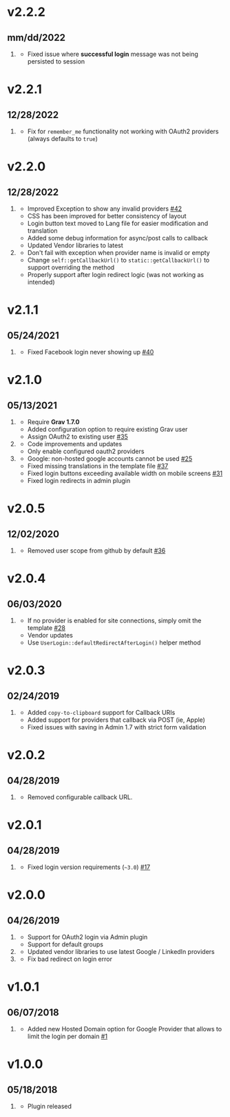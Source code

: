 # v2.2.2
## mm/dd/2022

1. [](#bugfix)
    * Fixed issue where **successful login** message was not being persisted to session

# v2.2.1
## 12/28/2022

1. [](#bugfix)
   * Fix for `remember_me` functionality not working with OAuth2 providers (always defaults to `true`)

# v2.2.0
## 12/28/2022

1. [](#improved)
   * Improved Exception to show any invalid providers [#42](https://github.com/trilbymedia/grav-plugin-login-oauth2/pull/42)
   * CSS has been improved for better consistency of layout
   * Login button text moved to Lang file for easier modification and translation
   * Added some debug information for async/post calls to callback
   * Updated Vendor libraries to latest   
1. [](#bugfix)
   * Don't fail with exception when provider name is invalid or empty
   * Change `self::getCallbackUrl()` to `static::getCallbackUrl()` to support overriding the method
   * Properly support after login redirect logic (was not working as intended)

# v2.1.1
## 05/24/2021

1. [](#bugfix)
    * Fixed Facebook login never showing up [#40](https://github.com/trilbymedia/grav-plugin-login-oauth2/issues/40)

# v2.1.0
## 05/13/2021

1. [](#new)
   * Require **Grav 1.7.0**
   * Added configuration option to require existing Grav user
   * Assign OAuth2 to existing user [#35](https://github.com/trilbymedia/grav-plugin-login-oauth2/issues/35)
1. [](#improved)
   * Code improvements and updates
   * Only enable configured oauth2 providers
1. [](#bugfix)
    * Google: non-hosted google accounts cannot be used [#25](https://github.com/trilbymedia/grav-plugin-login-oauth2/issues/25)
    * Fixed missing translations in the template file [#37](https://github.com/trilbymedia/grav-plugin-login-oauth2/pull/37)
    * Fixed login buttons exceeding available width on mobile screens [#31](https://github.com/trilbymedia/grav-plugin-login-oauth2/pull/31)
    * Fixed login redirects in admin plugin

# v2.0.5
## 12/02/2020

1. [](#improved)   
    * Removed user scope from github by default [#36](https://github.com/trilbymedia/grav-plugin-login-oauth2/pull/36)

# v2.0.4
## 06/03/2020

1. [](#improved)    
    * If no provider is enabled for site connections, simply omit the template [#28](https://github.com/trilbymedia/grav-plugin-login-oauth2/pull/28)
    * Vendor updates
    * Use `UserLogin::defaultRedirectAfterLogin()` helper method

# v2.0.3
## 02/24/2019

1. [](#improved)
    * Added `copy-to-clipboard` support for Callback URIs
    * Added support for providers that callback via POST (ie, Apple)
    * Fixed issues with saving in Admin 1.7 with strict form validation

# v2.0.2
## 04/28/2019

1. [](#improved)
    * Removed configurable callback URL.

# v2.0.1
## 04/28/2019

1. [](#bugfix)
    * Fixed login version requirements (`~3.0`) [#17](https://github.com/trilbymedia/grav-plugin-login-oauth2/issues/17)

# v2.0.0
## 04/26/2019

1. [](#new)
    * Support for OAuth2 login via Admin plugin
    * Support for default groups
1. [](#improved)
    * Updated vendor libraries to use latest Google / LinkedIn providers
1. [](#bugfix)
    * Fix bad redirect on login error

# v1.0.1
## 06/07/2018

1. [](#new)
    * Added new Hosted Domain option for Google Provider that allows to limit the login per domain [#1](https://github.com/trilbymedia/grav-plugin-login-oauth2/issues/1)

# v1.0.0
##  05/18/2018

1. [](#new)
    * Plugin released
